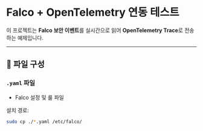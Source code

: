 # Falco + OpenTelemetry 연동 테스트

이 프로젝트는 **Falco 보안 이벤트**를 실시간으로 읽어 **OpenTelemetry Trace**로 전송하는 예제입니다.

---

## 📁 파일 구성

### `.yaml` 파일
- Falco 설정 및 룰 파일

설치 경로:
```bash
sudo cp ./*.yaml /etc/falco/
